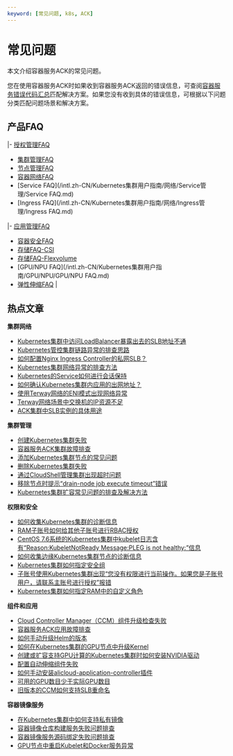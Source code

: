 ```yaml
---
keyword: [常见问题, k8s, ACK]
---
```


# 常见问题

本文介绍容器服务ACK的常见问题。

您在使用容器服务ACK时如果收到容器服务ACK返回的错误信息，可查阅[容器服务错误代码汇总](https://error-center.aliyun.com/status/product/Cos?spm=5176.10421674.home.7.7e36ebed2QyP5P)匹配解决方案。如果您没有收到具体的错误信息，可根据以下问题分类匹配问题场景和解决方案。

## 产品FAQ

|-   [授权管理FAQ](/intl.zh-CN/Kubernetes集群用户指南/授权/授权管理FAQ.md)
-   [集群管理FAQ](/intl.zh-CN/Kubernetes集群用户指南/集群/集群管理FAQ.md)
-   [节点管理FAQ](/intl.zh-CN/Kubernetes集群用户指南/节点与节点池/节点管理FAQ.md)
-   [容器网络FAQ](/intl.zh-CN/Kubernetes集群用户指南/网络/容器网络CNI/容器网络FAQ.md)
-   [Service FAQ](/intl.zh-CN/Kubernetes集群用户指南/网络/Service管理/Service FAQ.md)
-   [Ingress FAQ](/intl.zh-CN/Kubernetes集群用户指南/网络/Ingress管理/Ingress FAQ.md)

|-   [应用管理FAQ](/intl.zh-CN/Kubernetes集群用户指南/应用/应用管理FAQ.md)
-   [容器安全FAQ](/intl.zh-CN/Kubernetes集群用户指南/安全/容器安全FAQ.md)
-   [存储FAQ-CSI](/intl.zh-CN/Kubernetes集群用户指南/存储-CSI/存储FAQ-CSI.md)
-   [存储FAQ-Flexvolume](/intl.zh-CN/Kubernetes集群用户指南/存储-Flexvolume/存储FAQ-Flexvolume.md)
-   [GPU/NPU FAQ](/intl.zh-CN/Kubernetes集群用户指南/GPU/NPU/GPU/NPU FAQ.md)
-   [弹性伸缩FAQ](/intl.zh-CN/Kubernetes集群用户指南/弹性伸缩/弹性伸缩FAQ.md) |

## 热点文章

**集群网络**

-   [Kubernetes集群中访问LoadBalancer暴露出去的SLB地址不通](~~171437~~)
-   [Kubernetes管控集群链路异常的排查思路](~~149275~~)
-   [如何配置Nginx Ingress Controller的私网SLB？](~~142097~~)
-   [Kubernetes集群网络异常的排查方法](~~142373~~)
-   [Kubernetes的Service如何进行会话保持](~~149276~~)
-   [如何确认Kubernetes集群内应用的出网地址？](~~142274~~)
-   [使用Terway网络的ENI模式出现网络异常](~~147426~~)
-   [Terway网络场景中交换机的IP资源不足](~~189784~~)
-   [ACK集群中SLB实例的具体用途](~~141866~~)

**集群管理**

-   [创建Kubernetes集群失败](~~86762~~)
-   [容器服务ACK集群故障排查](~~251808~~)
-   [添加Kubernetes集群节点的常见问题](~~170722~~)
-   [删除Kubernetes集群失败](~~86763~~)
-   [通过CloudShell管理集群出现超时问题](~~141857~~)
-   [移除节点时提示“drain-node job execute timeout”错误](~~190626~~)
-   [Kubernetes集群扩容常见问题的排查及解决方法](~~178936~~)

**权限和安全**

-   [如何收集Kubernetes集群的诊断信息](~~86761~~)
-   [RAM子账号如何给其他子账号进行RBAC授权](~~119035~~)
-   [CentOS 7.6系统的Kubernetes集群中kubelet日志含有“Reason:KubeletNotReady Message:PLEG is not healthy:”信息](~~178340~~)
-   [如何收集边缘Kubernetes集群节点的诊断信息](~~149335~~)
-   [Kubernetes集群如何指定安全组](~~113498~~)
-   [子账号使用Kubernetes集群出现“您没有权限进行当前操作。如果您是子账号用户，请联系主账号进行授权”报错](~~142276~~)
-   [Kubernetes集群如何指定RAM中的自定义角色](~~113536~~)

**组件和应用**

-   [Cloud Controller Manager（CCM）组件升级检查失败](~~164988~~)
-   [容器服务ACK应用故障排查](~~211618~~)
-   [如何手动升级Helm的版本](~~87014~~)
-   [如何在Kubernetes集群的GPU节点中升级Kernel](~~123756~~)
-   [创建或扩容支持GPU计算的Kubernetes集群时如何安装NVIDIA驱动](~~147961~~)
-   [配置自动伸缩组件失败](~~147427~~)
-   [如何手动安装alicloud-application-controller插件](~~87156~~)
-   [可用的GPU数目少于实际GPU数目](~~144735~~)
-   [旧版本的CCM如何支持SLB重命名](~~114446~~)

**容器镜像服务**

-   [在Kubernetes集群中如何支持私有镜像](~~86562~~)
-   [容器镜像仓库构建服务失败问题排查](~~186529~~)
-   [容器镜像服务源码绑定失败问题排查](~~185631~~)
-   [GPU节点中重启Kubelet和Docker服务异常](~~123771~~)

